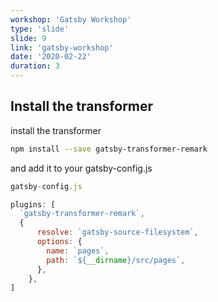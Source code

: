 ```yaml
---
workshop: 'Gatsby Workshop'
type: 'slide'
slide: 9
link: 'gatsby-workshop'
date: '2020-02-22'
duration: 3
---
```


## Install the transformer

install the transformer

```bash
npm install --save gatsby-transformer-remark
```

and add it to your gatsby-config.js

```javascript
gatsby-config.js
```

```javascript
plugins: [
  `gatsby-transformer-remark`,
  {
      resolve: `gatsby-source-filesystem`,
      options: {
        name: `pages`,
        path: `${__dirname}/src/pages`,
      },
    },
]
```